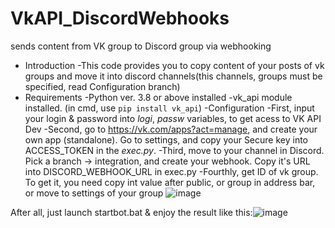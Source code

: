 # VkAPI_DiscordWebhooks
 sends content from VK group to Discord group via webhooking

- Introduction
  -This code provides you to copy content of your posts of vk groups and move it into discord channels(this channels, groups must be specified, read Configuration branch) 
- Requirements
  -Python ver. 3.8 or above installed
  -vk_api module installed. (in cmd, use ```pip install vk_api```)
-Configuration
  -First, input your login & password into *logi*, *passw* variables, to get acess to VK API Dev
  -Second, go to https://vk.com/apps?act=manage, and create your own app (standalone). Go to settings, and copy your Secure key into ACCESS_TOKEN in the *exec.py*. 
  -Third, move to your channel in Discord. Pick a branch -> integration, and create your webhook. Copy it's URL into DISCORD_WEBHOOK_URL in exec.py
  -Fourthly, get ID of vk group. To get it, you need copy int value after public, or group in address bar, or move to settings of your group
  ![image](https://user-images.githubusercontent.com/100299461/233678695-c0c067cb-b883-4d31-a583-4b82e59fbd89.png)
  

After all, just launch startbot.bat & enjoy the result like this:![image](https://user-images.githubusercontent.com/100299461/233679271-92b72a67-6001-48b6-851c-9e7823b08beb.png)

